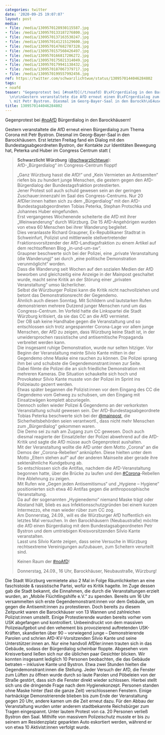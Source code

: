 ```yaml
---
categories: twitter
date: '2020-09-25 19:07:07'
layout: post
media:
- file: /media/1309570128930115587.jpg
- file: /media/1309570133187276800.jpg
- file: /media/1309570137163530247.jpg
- file: /media/1309570141215129600.jpg
- file: /media/1309570147682787328.jpg
- file: /media/1309570157560426497.jpg
- file: /media/1309570166817206272.jpg
- file: /media/1309570175021314049.jpg
- file: /media/1309570179941138432.jpg
- file: /media/1309570187067379717.jpg
- file: /media/1309570199557992456.jpg
ref: https://twitter.com/schwarzlichtwue/status/1309570144046284802
tags:
- noafd
teaser: "Gegenprotest bei [#noAfD](/t/noafd) B\xFCrgerdialog in den Barockh\xE4usern!\n\
  \n\n\nGestern veranstaltete die AfD erneut einen B\xFCrgerdialog zum Thema Corona\
  \ mit Petr Bystron. Diesmal im Georg-Bayer-Saal in den Barockh\xE4usern. "
title: 1309570144046284802
---
```

Gegenprotest bei [#noAfD](/t/noafd) Bürgerdialog in den Barockhäusern!



Gestern veranstaltete die AfD erneut einen Bürgerdialog zum Thema Corona mit Petr Bystron. Diesmal im Georg-Bayer-Saal in den Barockhäusern. 
Erst letzten Freitag fand ein Dialog mit den Bundestagsabgeordneten Bystron, der Kontakte zur Identitäten Bewegung hat, Peterka und Huber im Congress Centrum statt ( 
> <b>Schwarzlicht Würzburg</b> ([@schwarzlichtwue](https://twitter.com/schwarzlichtwue)):  
>AfD-„Bürgerdialog“ im Congress-Centrum floppt!   
>  
>  
>  
>„Ganz Würzburg hasst die AfD!“ und „Kein Vermieten an Antisemiten“ riefen bis zu hundert junge Menschen, die gestern gegen den AfD-Bürgerdialog der Bundestagsfraktion protestierten.   
>Jener Protest soll auch schuld gewesen sein an der geringen Zuschauer:innenzahl im Saal des Congress-Centrums. Nur 20 AfDler:innen hatten sich zu dem „Bürgerdialog“ mit den AfD-Bundestagsabgeordneten Tobias Peterka, Stephan Protschka und Johannes Huber eingefunden.  
>Erst vergangenes Wochenende scheiterte die AfD mit ihrer „Weinwanderung“ durch Würzburg. Die 15 AfD-Angehörigen wurden von etwa 60 Menschen bei ihrer Wanderung begleitet.  
>Dies veranlasste Richard Graupner, Ex-Republikaner Stadtrat in Schweinfurt, Polizist und mittlerweile stellvertretender Fraktionsvorsitzender der AfD-Landtagsfraktion zu einem Artikel auf dem rechtsoffenen Blog „in-und-um-sw“.  
>Graupner beschwerte sich bei der Polizei, eine „private Veranstaltung (die Wanderung)“ sei durch „eine politische Demonstration verunmöglicht“ worden.  
>Dass die Wanderung seit Wochen auf den sozialen Medien der AfD beworben und gleichzeitig eine Anzeige in der Mainpost geschaltet wurde, macht seine Kritik an der Störung einer „privaten Veranstaltung“ umso lächerlicher.  
>Selbst die Würzburger Polizei kann die Kritik nicht nachvollziehen und betont das Demonstrationsrecht der Gegendemo.  
>Ähnlich auch diesen Sonntag. Mit Schildern und lautstarken Rufen demonstrieren mehrere Dutzend junger Menschen rund um das Congress-Centrum. Im Vorfeld hatte die Linkspartei die Stadt Würzburg kritisiert, da sie das CC an die AfD vermietet.  
>Der OB sah keine Handhabe gegen die Veranstaltung und so entschlossen sich trotz angespannter Corona-Lage vor allem junge Menschen, der AfD zu zeigen, dass Würzburg keine Stadt ist, in der unwidersprochen rassistische und antisemitische Propaganda verbreitet werden kann.  
>Die insgesamt ruhige Demonstration, wurde nur selten hitziger. Vor Beginn der Veranstaltung meinte Silvio Kante mitten in der Gegendemo ohne Maske eine rauchen zu können. Die Polizei sprang ihm bei und schubste die Gegendemonstrant:innen zur Seite.  
>Dabei filmte die Polizei die an sich friedliche Demonstration mit mehreren Kameras. Die Situation schaukelte sich hoch und Provokateur Silvio Kante musste von der Polizei im Sprint ins Polizeiauto gezerrt werden.  
>Etwas später begannen die Polizist:innen vor dem Eingang des CC die Gegendemo vom Gehweg zu schubsen, um den Eingang mit Einsatzwägen komplett abzuriegeln.  
>Dennoch sollen wieder Polizei &amp; Gegendemo an der verkorksten Veranstaltung schuld gewesen sein. Der AfD-Bundestagsabgeordnete Tobias Peterka beschwerte sich bei der [@mainpost](https://twitter.com/mainpost), die Sicherheitsbehörden seien verantwortl., dass nicht mehr Menschen zum „Bürgerdialog“ gekommen waren.  
>Die Demo sei zu nah am Zugang zum CC gewesen. Doch auch diesmal reagierte der Einsatzleiter der Polizei abwehrend auf die AfD-Kritik und sagte die AfD müsse auch Gegenprotest aushalten.  
>Mit der Veranstaltung wollte die AfD unter dem Motto „Corona“ an die Demos der „Corona-Rebellen“ anknüpfen. Diese hielten unter dem Motto „Eltern stehen auf“ auf der anderen Mainseite aber gerade ihre sektenähnliche Kundgebung ab.   
>So entschlossen sich die Antifas, nachdem die AfD-Veranstaltung begonnen hatte, über die Brücke zu laufen und den [#Corona](/t/corona)-Rebellen ihre Ablehnung zu zeigen.  
>Mit Rufen wie „Gegen jeden Antisemitismus“ und „Hygiene – Hygiene“ positionierten sich etwa 40 Antifas gegen die anthroposophische Veranstaltung.  
>Da auf der sogenannten „Hygienedemo“ niemand Maske trägt oder Abstand hält, blieb es aus Infektionsschutzgründen bei einem kurzen Intermezzo, ehe man wieder rüber zum CC zog.  
>Am Donnerstag, 24.09., will es die Würzburger AfD hoffentlich ein letztes Mal versuchen. In den Barockhäusern (Neubaustraße) möchte die AfD einen Bürgerdialog mit dem Bundestagsabgeordneten Petr Bystron und dem umtriebigen Kreisvorsitzenden Silvio Kante veranstalten.  
>Lasst uns Silvio Kante zeigen, dass seine Versuche in Würzburg rechtsextreme Vereinigungen aufzubauen, zum Scheitern verurteilt sind.   
>  
>  
>  
>Keinen Raum der [#noAfD](/t/noafd)!  
>  
>Donnerstag, 24.09., 16 Uhr, Barockhäuser, Neubaustraße, Würzburg!  


Die Stadt Würzburg vermietete also 2 Mal in Folge Räumlichkeiten an eine faschistoide &amp; rassistische Partei, wofür es Kritik hagelte. Im Zuge dessen gab die Stadt bekannt, die Einnahmen, die durch die Veranstaltungen erzielt wurden, an „Mobile Flüchtlingshilfe e.V.“ zu spenden.
Bereits um 16 Uhr versammelten sich erste Gegendemonstrant:innen vor dem Gebäude, um gegen die Antisemit:innen zu protestieren. Doch bereits zu diesem Zeitpunkt waren die Barockhäuser von 13 Wannen und zahlreichen Polizist:innen umstellt. 
Einige Protestierende wurden bereits vorher vom USK abgefangen und kontrolliert. Unbeeindruckt von dem massiven Polizeiaufgebot und  den vehement bis provozierend auftretenden USK-Kräften, skandierten über 90 – vorwiegend junge – Demonstrierende Parolen und  schrien AfD-KV-Vorsitzenden Silvio Kante und seine Unterstützer:innen an. Nur eine handvoll AfDler:innen trauten sich in das Gebäude, sodass der Bürgerdialog scheinbar floppte. Abgesehen vom Kreisverband ließen sich nur die üblichen paar Gesichter blicken. 
Wir konnten insgesamt lediglich 10 Personen beobachten, die das Gebäude betraten – inklusive Kante und Bystron.
Etwa zwei Stunden hielten die Gegendemonstrant:innen die Stellung. Jeder Versuch der AfD, die Fenster zum Lüften zu öffnen wurde durch so laute Parolen und Pöbeleien von der Straße gestört, dass sich die Fenster direkt wieder schlossen.
Hierbei stellt sich uns die dringende Frage nach dem Hygienekonzept. Personen standen ohne Maske hinter (fast die ganze Zeit) verschlossenen Fenstern.
Einige hartnäckige Demonstrierende blieben bis zum Ende der Veranstaltung gegen 20 Uhr, andere kamen um die Zeit erneut dazu.
Für den Abbau der Veranstaltung wurden unter anderem stadtbekannte Reichsbürger zum Tragen eingespannt. 
Unter lautem Protest von ca. 20 Personen verließ Bystron den Saal. Mithilfe von massivem Polizeischutz musste er bis zu seinem am Residenzplatz geparkten Auto eskortiert werden, während er von etwa 10 Aktivist:innen verfolgt wurde.
